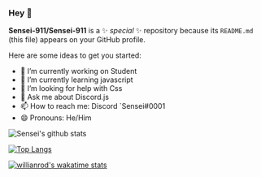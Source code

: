 ### Hey 👋

**Sensei-911/Sensei-911** is a ✨ _special_ ✨ repository because its `README.md` (this file) appears on your GitHub profile.

Here are some ideas to get you started:

- 🔭 I’m currently working on Student
- 🌱 I’m currently learning javascript
- 🤔 I’m looking for help with Css
- 💬 Ask me about Discord.js
- 📫 How to reach me: Discord `Sensei#0001
- 😄 Pronouns: He/Him

![Sensei's github stats](https://github-readme-stats.vercel.app/api?username=Sensei-911&show_icons=true&theme=radical)

[![Top Langs](https://github-readme-stats.vercel.app/api/top-langs/?username=Sensei-911)](https://github.com/Sensei-911/github-readme-stats)

[![willianrod's wakatime stats](https://github-readme-stats.vercel.app/api/wakatime?username=SenseiChanIsHere)](https://github.com/Sensei-911/github-readme-stats)


